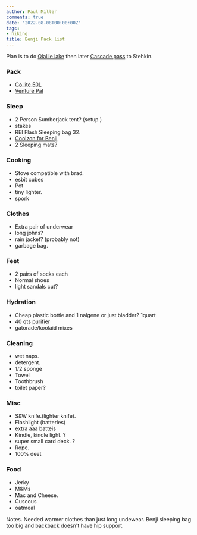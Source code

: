 ```yaml
---
author: Paul Miller
comments: true
date: "2022-08-08T00:00:00Z"
tags:
- hiking
title: Benji Pack list
---
```


Plan is to do [Olallie lake](https://www.wta.org/go-hiking/hikes/talapus-and-olallie-lakes) then later [Cascade pass](https://www.wta.org/go-hiking/hikes/cascade-pass) to Stehkin. 

### Pack 
- [Go lite 50L](http://www.golite.com/Jam-50L-Pack-Unisex-P46812.aspx)
- [Venture Pal](https://www.amazon.com/dp/B07PWWVRGZ?psc=1&ref=ppx_yo2ov_dt_b_product_details)

### Sleep
- 2 Person Sumberjack tent? (setup )
- stakes
- REI Flash Sleeping bag 32. 
- [Coolzon for Benji](https://www.amazon.com/dp/B07PWWVRGZ?psc=1&ref=ppx_yo2ov_dt_b_product_details)
- 2 Sleeping mats?
### Cooking 
-  Stove compatible with brad. 
-  esbit cubes
-  Pot 
-  tiny lighter.
-  spork
### Clothes
-  Extra pair of underwear
-  long johns? 
-  rain jacket? (probably not)
-  garbage bag.
### Feet
-  2 pairs of socks each
-  Normal shoes
-  light sandals cut?
### Hydration
- Cheap plastic bottle and 1 nalgene or just bladder? 1quart
- 40 qts purifier
- gatorade/koolaid mixes
### Cleaning
- wet naps. 
- detergent. 
- 1/2 sponge
- Towel 
- Toothbrush 
- toilet paper?
### Misc
- S&W knife.(lighter knife). 
- Flashlight (batteries) 
- extra aaa batteis
-  Kindle, kindle light. ?
-  super small card deck. ?
-  Rope. 
-  100% deet
### Food
- Jerky
- M&Ms
- Mac and Cheese. 
- Cuscous
- oatmeal

Notes. Needed warmer clothes than just long undewear.
Benji sleeping bag too big and backback doesn't have hip support.

